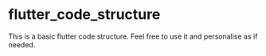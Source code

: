 # flutter_code_structure
This is a basic flutter code structure. Feel free to use it and personalise as if needed.
